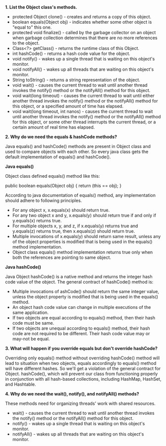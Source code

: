 **1. List the Object class's methods.**

- protected Object clone() - creates and returns a copy of this object.
- boolean equals(Object obj) - indicates whether some other object is "equal to" this one.
- protected void finalize() - called by the garbage collector on an object when garbage collection determines that there are no more references to the object.
- Class<?> getClass() - returns the runtime class of this Object.
- int hashCode() - returns a hash code value for the object.
- void notify() - wakes up a single thread that is waiting on this object's monitor.
- void notifyAll() - wakes up all threads that are waiting on this object's monitor.
- String toString() - returns a string representation of the object.
- void wait() - causes the current thread to wait until another thread invokes the notify() method or the notifyAll() method for this object.
- void wait(long timeout) - causes the current thread to wait until either another thread invokes the notify() method or the notifyAll() method for this object, or a specified amount of time has elapsed.
- void wait(long timeout, int nanos) - causes the current thread to wait until another thread invokes the notify() method or the notifyAll() method for this object, or some other thread interrupts the current thread, or a certain amount of real time has elapsed.

**2. Why do we need the equals & hashCode methods?**

Java equals() and hashCode() methods are present in Object class and used to compare objects with each other. So every java class gets the default implementation of equals() and hashCode().

**Java equals()**

Object class defined equals() method like this:

public boolean equals(Object obj) {
return (this == obj);
}

According to java documentation of equals() method, any implementation should adhere to following principles.
- For any object x, x.equals(x) should return true.
- For any two object x and y, x.equals(y) should return true if and only if y.equals(x) returns true.
- For multiple objects x, y, and z, if x.equals(y) returns true and y.equals(z) returns true, then x.equals(z) should return true.
- Multiple invocations of x.equals(y) should return same result, unless any of the object properties is modified that is being used in the equals() method implementation.
- Object class equals() method implementation returns true only when both the references are pointing to same object.

**Java hashCode()**

Java Object hashCode() is a native method and returns the integer hash code value of the object. The general contract of hashCode() method is:
- Multiple invocations of ashCode() should return the same integer value, unless the object property is modified that is being used in the equals() method.
- An object hash code value can change in multiple executions of the same application.
- If two objects are equal according to equals() method, then their hash code must be same.
- If two objects are unequal according to equals() method, their hash code are not required to be different. Their hash code value may or may-not be equal.

**3. What will happen if you override equals but don't override hashCode?**

Overriding only equals() method without overriding hashCode() method will lead to situation when two objects, equals accordingly to equals() method will have different hashes. So we'll get a violation of the general contract for Object. hashCode(), which will prevent our class from functioning properly in conjunction with all hash-based collections, including HashMap, HashSet, and Hashtable.

**4. Why do we need the wait(), notify(), and notifyAll() methods?**

These methods need for organizing threads' work with shared resources.
- wait() - causes the current thread to wait until another thread invokes the notify() method or the notifyAll() method for this object.
- notify() - wakes up a single thread that is waiting on this object's monitor.
- notifyAll() - wakes up all threads that are waiting on this object's monitor.

